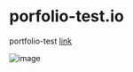 # porfolio-test.io
portfolio-test
<a href="https://uguralpyildiz.github.io/portfolio/">link</a><br>

![image](https://user-images.githubusercontent.com/77773407/210634659-ecf8222b-99fc-4331-81b6-1317a6d418a6.png)
